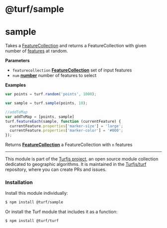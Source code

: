 # @turf/sample

# sample

Takes a [FeatureCollection](http://geojson.org/geojson-spec.html#feature-collection-objects) and returns a FeatureCollection with given number of [features](http://geojson.org/geojson-spec.html#feature-objects) at random.

**Parameters**

-   `featurecollection` **[FeatureCollection](http://geojson.org/geojson-spec.html#feature-collection-objects)** set of input features
-   `num` **[number](https://developer.mozilla.org/en-US/docs/Web/JavaScript/Reference/Global_Objects/Number)** number of features to select

**Examples**

```javascript
var points = turf.random('points', 1000);

var sample = turf.sample(points, 10);

//addToMap
var addToMap = [points, sample]
turf.featureEach(sample, function (currentFeature) {
  currentFeature.properties['marker-size'] = 'large';
  currentFeature.properties['marker-color'] = '#000';
});
```

Returns **[FeatureCollection](http://geojson.org/geojson-spec.html#feature-collection-objects)** a FeatureCollection with `n` features

<!-- This file is automatically generated. Please don't edit it directly:
if you find an error, edit the source file (likely index.js), and re-run
./scripts/generate-readmes in the turf project. -->

---

This module is part of the [Turfjs project](http://turfjs.org/), an open source
module collection dedicated to geographic algorithms. It is maintained in the
[Turfjs/turf](https://github.com/Turfjs/turf) repository, where you can create
PRs and issues.

### Installation

Install this module individually:

```sh
$ npm install @turf/sample
```

Or install the Turf module that includes it as a function:

```sh
$ npm install @turf/turf
```
